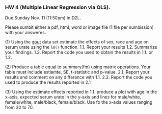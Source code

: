 ### HW 4 (Multiple Linear Regression via OLS).

Due Sunday Nov. 11 (11:50pm) in D2L. 

Please sumbit either a pdf, html, word or image file (1 file per sumbission) with your answeres.

(1) Using the [gout](https://github.com/gdlc/STT465/blob/master/gout.txt) data set estimate the effects of sex, race and age on serum urate using the
`lm()` function.
     1.1. Report your results
     1.2. Summarize your findings.
     1.3. Report the code you used to obtain the results in 1.1. or 1.2.
     
 (2) Produce a table equal to summary(fm) using matrix operations. Your table must include estiamte, SE, t-statistic and p-value.
     2.1. Report your results and comment on any difference with 1.1.
     2.2. Report the code you used to produce the results reported in 2.1
    
 (3) Using the estimate effects reported in 1.1. produce a plot with age in the x-axis, expected serum urate in the y-axis and lines
 for male/white, female/white, male/black, female/black. Use fo the x-axis values ranging from 30 to 70.
 
 

